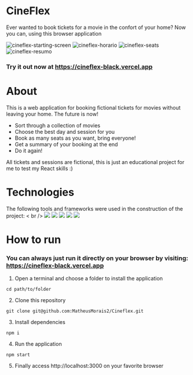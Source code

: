# CineFlex
Ever wanted to book tickets for a movie in the confort of your home? Now you can, using this browser application

![cineflex-starting-screen](https://user-images.githubusercontent.com/93623979/149995323-74798e41-bcbc-4c64-8164-c2ea1cc6203b.png)
![cineflex-horario](https://user-images.githubusercontent.com/93623979/149995311-d1a21f72-5de7-4a7d-9b29-a0881de930da.png)
![cineflex-seats](https://user-images.githubusercontent.com/93623979/149995318-ad1c452a-46a3-4069-a46a-64d672d0e5cd.png)
![cineflex-resumo](https://user-images.githubusercontent.com/93623979/149995314-a8c890f9-d7ac-468c-b26f-e4c4a9ab6426.png)

### Try it out now at https://cineflex-black.vercel.app

# About
This is a web application for booking fictional tickets for movies without leaving your home. The future is now!
- Sort through a collection of movies
- Choose the best day and session for you
- Book as many seats as you want, bring everyone!
- Get a summary of your booking at the end
- Do it again!

All tickets and sessions are fictional, this is just an educational project for me to test my React skills :)

# Technologies
The following tools and frameworks were used in the construction of the project: < br />
<img src="https://img.shields.io/badge/HTML5-E34F26?style=for-the-badge&logo=html5&logoColor=white" />
<img src="https://img.shields.io/badge/CSS3-1572B6?style=for-the-badge&logo=css3&logoColor=white" />
<img src="https://img.shields.io/badge/JavaScript-323330?style=for-the-badge&logo=javascript&logoColor=F7DF1E" />
<img src="https://img.shields.io/badge/React-20232A?style=for-the-badge&logo=react&logoColor=61DAFB" />
<img src="https://camo.githubusercontent.com/02621d023c99135970b1abbfe932b6a6a0b2e42aaebedae5f8299fd88d9ce029/68747470733a2f2f696d672e736869656c64732e696f2f62616467652f6178696f732532302d2532333230323332612e7376673f267374796c653d666f722d7468652d626164676526636f6c6f723d696e666f726d6174696f6e616c" />

# How to run

### You can always just run it directly on your browser by visiting: https://cineflex-black.vercel.app

1) Open a terminal and choose a folder to install the application
 ```
 cd path/to/folder
 ```
2) Clone this repository 
```
git clone git@github.com:MatheusMorais2/Cineflex.git
```
3) Install dependencies
```
npm i
```
4) Run the application
```
npm start
```
5) Finally access http://localhost:3000 on your favorite browser
